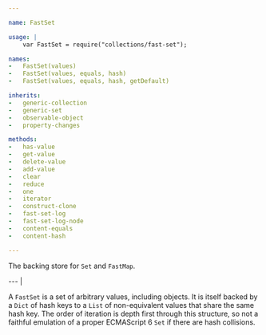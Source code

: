 ```yaml
---

name: FastSet

usage: |
    var FastSet = require("collections/fast-set");

names:
-   FastSet(values)
-   FastSet(values, equals, hash)
-   FastSet(values, equals, hash, getDefault)

inherits:
-   generic-collection
-   generic-set
-   observable-object
-   property-changes

methods:
-   has-value
-   get-value
-   delete-value
-   add-value
-   clear
-   reduce
-   one
-   iterator
-   construct-clone
-   fast-set-log
-   fast-set-log-node
-   content-equals
-   content-hash

---
```


The backing store for `Set` and `FastMap`.

--- |

A `FastSet` is a set of arbitrary values, including objects.
It is itself backed by a `Dict` of hash keys to a `List` of non-equivalent
values that share the same hash key.
The order of iteration is depth first through this structure, so not a faithful
emulation of a proper ECMAScript 6 `Set` if there are hash collisions.

